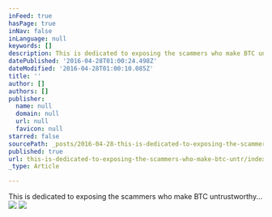 ```yaml
---
inFeed: true
hasPage: true
inNav: false
inLanguage: null
keywords: []
description: This is dedicated to exposing the scammers who make BTC untrustworthy...
datePublished: '2016-04-28T01:00:24.498Z'
dateModified: '2016-04-28T01:00:10.085Z'
title: ''
author: []
authors: []
publisher:
  name: null
  domain: null
  url: null
  favicon: null
starred: false
sourcePath: _posts/2016-04-28-this-is-dedicated-to-exposing-the-scammers-who-make-btc-untr.md
published: true
url: this-is-dedicated-to-exposing-the-scammers-who-make-btc-untr/index.html
_type: Article

---
```

This is dedicated to exposing the scammers who make BTC untrustworthy...
![](https://the-grid-user-content.s3-us-west-2.amazonaws.com/02e09cd6-ef64-4944-92a8-cc7bc3838e10.png)
![](https://the-grid-user-content.s3-us-west-2.amazonaws.com/838e5993-a80d-4437-9ca7-ee62bb05cc91.png)